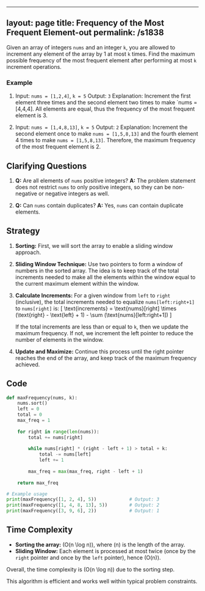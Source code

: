 
---
layout: page
title:  Frequency of the Most Frequent Element-out
permalink: /s1838
---
Given an array of integers `nums` and an integer `k`, you are allowed to increment any element of the array by 1 at most `k` times. Find the maximum possible frequency of the most frequent element after performing at most `k` increment operations.

### Example

1. Input: `nums = [1,2,4]`, `k = 5`
   Output: `3`
   Explanation: Increment the first element three times and the second element two times to make `nums = [4,4,4]. All elements are equal, thus the frequency of the most frequent element is 3.

2. Input: `nums = [1,4,8,13]`, `k = 5`
   Output: `2`
   Explanation: Increment the second element once to make `nums = [1,5,8,13]` and the fourth element 4 times to make `nums = [1,5,8,13]`. Therefore, the maximum frequency of the most frequent element is 2.

## Clarifying Questions

1. **Q:** Are all elements of `nums` positive integers?
   **A:** The problem statement does not restrict `nums` to only positive integers, so they can be non-negative or negative integers as well.
   
2. **Q:** Can `nums` contain duplicates?
   **A:** Yes, `nums` can contain duplicate elements.

## Strategy

1. **Sorting:** First, we will sort the array to enable a sliding window approach.
   
2. **Sliding Window Technique:** Use two pointers to form a window of numbers in the sorted array. The idea is to keep track of the total increments needed to make all the elements within the window equal to the current maximum element within the window.
   
3. **Calculate Increments:** For a given window from `left` to `right` (inclusive), the total increments needed to equalize `nums[left:right+1]` to `nums[right]` is:
    \[
    \text{increments} = \text{nums}[right] \times (\text{right} - \text{left} + 1) - \sum (\text{nums}[left:right+1])
    \]

   If the total increments are less than or equal to `k`, then we update the maximum frequency. If not, we increment the left pointer to reduce the number of elements in the window.
   
4. **Update and Maximize:** Continue this process until the right pointer reaches the end of the array, and keep track of the maximum frequency achieved.

## Code

```python
def maxFrequency(nums, k):
    nums.sort()
    left = 0
    total = 0
    max_freq = 1
    
    for right in range(len(nums)):
        total += nums[right]
        
        while nums[right] * (right - left + 1) > total + k:
            total -= nums[left]
            left += 1
        
        max_freq = max(max_freq, right - left + 1)
    
    return max_freq

# Example usage
print(maxFrequency([1, 2, 4], 5))            # Output: 3
print(maxFrequency([1, 4, 8, 13], 5))        # Output: 2
print(maxFrequency([3, 9, 6], 2))            # Output: 1
```

## Time Complexity
- **Sorting the array:** \(O(n \log n)\), where \(n\) is the length of the array.
- **Sliding Window:** Each element is processed at most twice (once by the `right` pointer and once by the `left` pointer), hence \(O(n)\).

Overall, the time complexity is \(O(n \log n)\) due to the sorting step. 

This algorithm is efficient and works well within typical problem constraints.